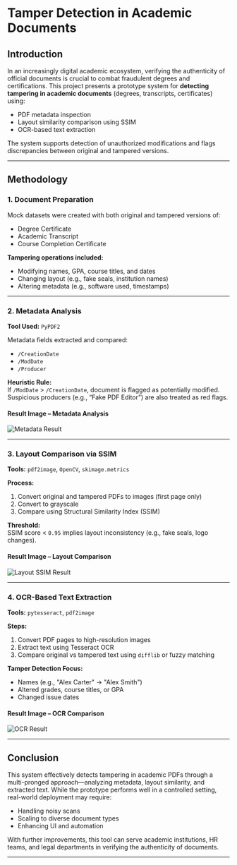 # Tamper Detection in Academic Documents

## Introduction

In an increasingly digital academic ecosystem, verifying the authenticity of official documents is crucial to combat fraudulent degrees and certifications. This project presents a prototype system for **detecting tampering in academic documents** (degrees, transcripts, certificates) using:

- PDF metadata inspection  
- Layout similarity comparison using SSIM  
- OCR-based text extraction

The system supports detection of unauthorized modifications and flags discrepancies between original and tampered versions.

---

## Methodology

### 1. Document Preparation

Mock datasets were created with both original and tampered versions of:

- Degree Certificate  
- Academic Transcript  
- Course Completion Certificate  

**Tampering operations included:**

- Modifying names, GPA, course titles, and dates  
- Changing layout (e.g., fake seals, institution names)  
- Altering metadata (e.g., software used, timestamps)

---

### 2. Metadata Analysis

**Tool Used:** `PyPDF2`

Metadata fields extracted and compared:
- `/CreationDate`  
- `/ModDate`  
- `/Producer`  

**Heuristic Rule:**  
If `/ModDate` > `/CreationDate`, document is flagged as potentially modified. Suspicious producers (e.g., “Fake PDF Editor”) are also treated as red flags.

#### Result Image – Metadata Analysis

![Metadata Result](results/metadata_result.png)

---

### 3. Layout Comparison via SSIM

**Tools:** `pdf2image`, `OpenCV`, `skimage.metrics`

**Process:**
1. Convert original and tampered PDFs to images (first page only)  
2. Convert to grayscale  
3. Compare using Structural Similarity Index (SSIM)

**Threshold:**  
SSIM score < `0.95` implies layout inconsistency (e.g., fake seals, logo changes).

#### Result Image – Layout Comparison

![Layout SSIM Result](results/layout_ssim_result.png)

---

### 4. OCR-Based Text Extraction

**Tools:** `pytesseract`, `pdf2image`

**Steps:**
1. Convert PDF pages to high-resolution images  
2. Extract text using Tesseract OCR  
3. Compare original vs tampered text using `difflib` or fuzzy matching  

**Tamper Detection Focus:**
- Names (e.g., "Alex Carter" → "Alex Smith")  
- Altered grades, course titles, or GPA  
- Changed issue dates  

#### Result Image – OCR Comparison

![OCR Result](results/ocr_result.png)

---

## Conclusion

This system effectively detects tampering in academic PDFs through a multi-pronged approach—analyzing metadata, layout similarity, and extracted text. While the prototype performs well in a controlled setting, real-world deployment may require:

- Handling noisy scans  
- Scaling to diverse document types  
- Enhancing UI and automation  

With further improvements, this tool can serve academic institutions, HR teams, and legal departments in verifying the authenticity of documents.

---

